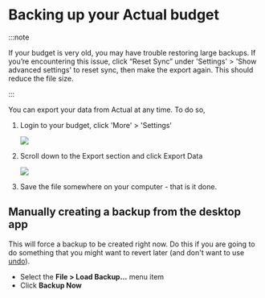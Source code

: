 # Backing up your Actual budget

:::note

If your budget is very old, you may have trouble restoring large backups. If you’re encountering this issue, click “Reset Sync” under 'Settings' > 'Show advanced settings' to reset sync, then make the export again. This should reduce the file size.

:::

You can export your data from Actual at any time. To do so,

1. Login to your budget, click 'More' > 'Settings'

   ![](/img/backup-restore/sidebar-settings@2x.png)

2. Scroll down to the Export section and click Export Data

   ![](/img/backup-restore/settings-export.png)

3. Save the file somewhere on your computer - that is it done.

## Manually creating a backup from the desktop app

This will force a backup to be created right now. Do this if you are going to do something that you might want to revert later (and don't want to use [undo](/Getting-Started/tipstricks/#undoredo)).

- Select the **File > Load Backup…** menu item
- Click **Backup Now**
